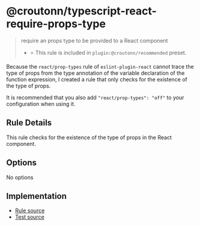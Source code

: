 # @croutonn/typescript-react-require-props-type
> require an props type to be provided to a React component
> - ⭐️ This rule is included in `plugin:@croutonn/recommended` preset.

Because the `react/prop-types` rule of `eslint-plugin-react` cannot trace the type of props from the type annotation of the variable declaration of the function expression, I created a rule that only checks for the existence of the type of props.

It is recommended that you also add `"react/prop-types": "off"` to your configuration when using it.

## Rule Details

This rule checks for the existence of the type of props in the React component.

## Options

No options

## Implementation

- [Rule source](../../lib/rules/typescript-react-require-props-type.js)
- [Test source](../../tests/lib/rules/typescript-react-require-props-type.js)
